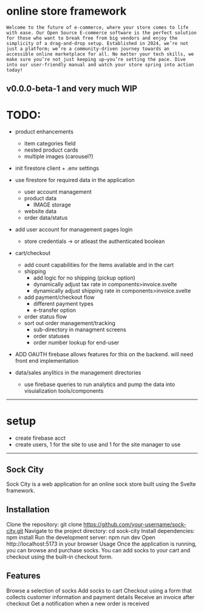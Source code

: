 # online store framework
    Welcome to the future of e-commerce, where your store comes to life with ease. Our Open Source E-commerce software is the perfect solution for those who want to break free from big vendors and enjoy the simplicity of a drag-and-drop setup. Established in 2024, we’re not just a platform; we’re a community-driven journey towards an accessible online marketplace for all. No matter your tech skills, we make sure you’re not just keeping up—you’re setting the pace. Dive into our user-friendly manual and watch your store spring into action today!

v0.0.0-beta-1 and very much WIP
---

# TODO:

- product enhancements
    - item categories field 
    - nested product cards
    - multiple images (carousel?)

- init firestore client + .env settings

- use firestore for required data in the application
    - user account management
    - product data
        - IMAGE storage
    - website data
    - order data/status

- add user account for management pages login
    - store credentials -> or atleast the authenticated boolean



- cart/checkout
    - add count capabilities for the items available and in the cart
    - shipping
        - add logic for no shipping (pickup option)
        - dynamically adjust tax rate in components>invoice.svelte
        - dynamically adjust shipping rate in components>invoice.svelte
    - add payment/checkout flow
        - different payment types
        - e-transfer option 
    - order status flow
    - sort out order management/tracking
        - sub-directory in managment screens
        - order statuses
        - order number lookup for end-user

- ADD OAUTH firebase allows features for this on the backend. will need front end implementation

- data/sales anylitics in the management directories
    - use firebase queries to run analytics and pump the data into visuialization tools/components


---
# setup

- create firebase acct
- create users, 1 for the site to use and 1 for the site manager to use

--- 
## Sock City
Sock City is a web application for an online sock store built using the Svelte framework.

## Installation
Clone the repository: git clone https://github.com/your-username/sock-city.git
Navigate to the project directory: cd sock-city
Install dependencies: npm install
Run the development server: npm run dev
Open http://localhost:5173 in your browser
Usage
Once the application is running, you can browse and purchase socks. You can add socks to your cart and checkout using the built-in checkout form.

## Features
Browse a selection of socks
Add socks to cart
Checkout using a form that collects customer information and payment details
Receive an invoice after checkout
Get a notification when a new order is received
